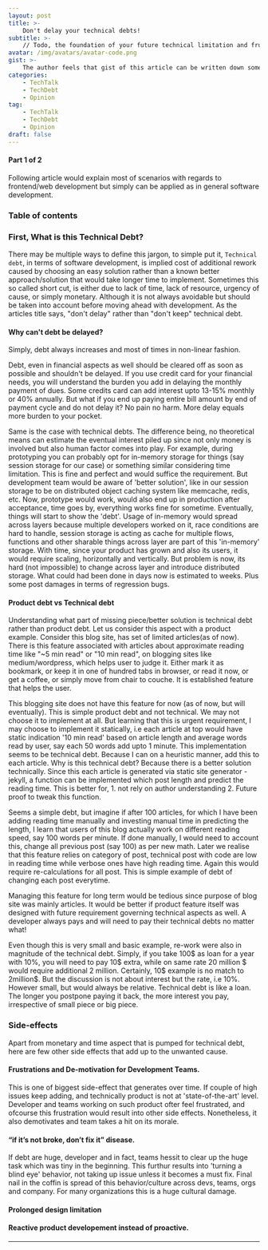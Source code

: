 ```yaml
---
layout: post
title: >-
    Don't delay your technical debts!
subtitle: >-
    // Todo, the foundation of your future technical limitation and frustration that you planned today.
avatar: /img/avatars/avatar-code.png
gist: >-
    The author feels that gist of this article can be written down some other day due to shortage of time and would like to  add the technical debt!
categories:
    - TechTalk
    - TechDebt
    - Opinion
tag:
    - TechTalk
    - TechDebt
    - Opinion
draft: false
---
```


#### Part 1 of 2

Following article would explain most of scenarios with regards to frontend/web development but simply can be applied as in general software development.

### Table of contents

<!-- toc -->

<!-- tocstop -->

### First, What is this Technical Debt?

There may be multiple ways to define this jargon, to simple put it, `Technical debt`, in terms of software development, is implied cost of additional rework caused by choosing an easy solution rather than a known better approach/solution that would take longer time to implement. Sometimes this so called short cut, is either due to lack of time, lack of resource, urgency of cause, or simply monetary. Although it is not always avoidable but should be taken into account before moving ahead with development. As the articles title says, "don't delay" rather than "don't keep" technical debt.

#### Why can't debt be delayed?

Simply, debt always increases and most of times in non-linear fashion.

Debt, even in financial aspects as well should be cleared off as soon as possible and shouldn't be delayed. If you use credit card for your financial needs, you will understand the burden you add in delaying the monthly payment of dues. Some credits card can add interest upto 13-15% monthly or 40% annually. But what if you end up paying entire bill amount by end of payment cycle and do not delay it? No pain no harm. More delay equals more burden to your pocket.

Same is the case with technical debts. The difference being, no theoretical means can estimate the eventual interest piled up since not only money is involved but also human factor comes into play. For example, during prototyping you can probably opt for in-memory storage for things (say session storage for our case) or something similar considering time limitation. This is fine and perfect and would suffice the requirement. But development team would be aware of 'better solution', like in our session storage to be on distributed object caching system like memcache, redis, etc. Now, prototype would work, would also end up in production after acceptance, time goes by, everything works fine for sometime. Eventually, things will start to show the 'debt'. Usage of in-memory would spread across layers because multiple developers worked on it, race conditions are hard to handle, session storage is acting as cache for multiple flows, functions and other sharable things across layer are part of this 'in-memory' storage. With time, since your product has grown and also its users, it would require scaling, horizontally and vertically. But problem is now, its hard (not impossible) to change across layer and introduce distributed storage. What could had been done in days now is estimated to weeks. Plus some post damages in terms of regression bugs.

#### Product debt vs Technical debt

Understanding what part of missing piece/better solution is technical debt rather than product debt. Let us consider this aspect with a product example. Consider this blog site, has set of limited articles(as of now). There is this feature associated with articles about approximate reading time like "~5 min read" or "10 min read", on blogging sites like medium/wordpress, which helps user to judge it. Either mark it as bookmark, or keep it in one of hundred tabs in browser, or read it now, or get a coffee, or simply move from chair to couche. It is established feature that helps the user.

This blogging site does not have this feature for now (as of now, but will eventually). This is simple product debt and not technical. We may not choose it to implement at all. But learning that this is urgent requirement, I may choose to implement it statically, i.e each article at top would have static indication '10 min read' based on article length and average words read by user, say each 50 words add upto 1 minute. This implementation seems to be technical debt. Because I can on a heuristic manner, add this to each article. Why is this technical debt? Because there is a better solution technically. Since this each article is generated via static site generator - jekyll, a function can be implemented which post length and predict the reading time. This is better for, 1. not rely on author understanding 2. Future proof to tweak this function.

Seems a simple debt, but imagine if after 100 articles, for which I have been adding reading time manually and investing manual time in predicting the length, I learn that users of this blog actually work on different reading speed, say 100 words per minute. If done manually, I would need to account this, change all previous post (say 100) as per new math. Later we realise that this feature relies on category of post, technical post with code are low in reading time while verbose ones have high reading time. Again this would require re-calculations for all post. This is simple example of debt of changing each post everytime.

Managing this feature for long term would be tedious since purpose of blog site was mainly articles. It would be better if product feature itself was designed with future requirement governing technical aspects as well. A developer always pays and will need to pay their technical debts no matter what!

Even though this is very small and basic example, re-work were also in magnitude of the technical debt. Simply, if you take 100$ as loan for a year with 10%, you will need to pay 10$ extra, while on same rate 20 million $ would require additional 2 million. Certainly, 10$ example is no match to 2million\$. But the discussion is not about interest but the rate, i.e 10%. However small, but would always be relative. Technical debt is like a loan. The longer you postpone paying it back, the more interest you pay, irrespective of small piece or big piece.

### Side-effects

Apart from monetary and time aspect that is pumped for technical debt, here are few other side effects that add up to the unwanted cause.

#### Frustrations and De-motivation for Development Teams.

This is one of biggest side-effect that generates over time. If couple of high issues keep adding, and technically product is not at 'state-of-the-art' level. Developer and teams working on such product ofter feel frustrated, and ofcourse this frustration would result into other side effects. Nonetheless, it also demotivates and team takes a hit on its morale.

#### “if it’s not broke, don’t fix it” disease.

If debt are huge, developer and in fact, teams hessit to clear up the huge task which was tiny in the beginning. This furthur results into 'turning a blind eye' behavior, not taking up issue unless it becomes a must fix. Final nail in the coffin is spread of this behavior/culture across devs, teams, orgs and company. For many organizations this is a huge cultural damage.

#### Prolonged design limitation

#### Reactive product developement instead of proactive.

---

